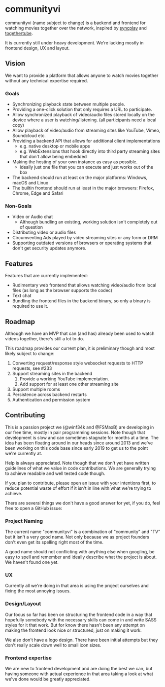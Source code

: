 # communityvi
communityvi (name subject to change) is a backend and frontend for watching movies together over the network, inspired by [syncplay](https://syncplay.pl) and [togethertube](https://togethertube.com/).

It is currently still under heavy development. We're lacking mostly in frontend design, UX and layout.

## Vision
We want to provide a platform that allows anyone to watch movies together without any technical expertise required.

### Goals
* Synchronizing playback state between multiple people.
* Providing a one-click solution that only requires a URL to participate.
* Allow synchronized playback of video/audio files stored locally on the device where a user is watching/listening. (all participants need a local copy)
* Allow playback of video/audio from streaming sites like YouTube, Vimeo, Soundcloud etc.
* Providing a backend API that allows for additional client implementations
	* e.g. native desktop or mobile apps
	* e.g. WebExtensions that hook directly into third party streaming sites that don't allow being embedded
* Making the hosting of your own instance as easy as possible.
	* ideally just one file that you can execute and just works out of the box
* The backend should run at least on the major platforms: Windows, macOS and Linux
* The builtin frontend should run at least in the major browsers: Firefox, Chrome, Edge and Safari

### Non-Goals
* Video or Audio chat
	* Although bundling an existing, working solution isn't completely out of question
* Distributing video or audio files
* Circumventing Ads played by video streaming sites or any form or DRM
* Supporting outdated versions of browsers or operating systems that don't get security updates anymore.

## Features
Features that are currently implemented:
* Rudimentary web frontend that allows watching video/audio from local files (as long as the browser supports the codec)
* Text chat
* Bundling the frontend files in the backend binary, so only a binary is required to use it.

## Roadmap
Although we have an MVP that can (and has) already been used to watch videos together, there's still a lot to do.

This roadmap provides our current plan, it is preliminary though and most likely subject to change:
1. Converting request/response style websocket requests to HTTP requests, see #233
2. Support streaming sites in the backend
	1. Provide a working YouTube implementation.
	2. Add support for at least one other streaming site
3. Support multiple rooms
4. Persistence across backend restarts
5. Authentication and permission system

## Contributing
This is a passion project we (@winf34k and @FSMaxB) are developing in our free time, mostly in pair programming sessions.
Note though that development is slow and can sometimes stagnate for months at a time.
The idea has been floating around in our heads since around 2013 and we've been working on this code base since early 2019 to get us to the point we're currently at.

Help is always appreciated. Note though that we don't yet have written guidelines of what we value in code contributions. We are generally trying to achieve readable and well tested code though.

If you plan to contribute, please open an issue with your intentions first, to reduce potential waste of effort if it isn't in line with what we're trying to achieve.

There are several things we don't have a good answer for yet, if you do, feel free to open a GitHub issue:

### Project Naming
The current name "communityvi" is a combination of "community" and "TV" but it isn't a very good name.
Not only because we as project founders don't even get its spelling right most of the time.

A good name should not conflicting with anything else when googling, be easy to spell and remember and ideally describe what the project is about. We haven't found one yet.

### UX
Currently all we're doing in that area is using the project ourselves and fixing the most annoying issues.

### Design/Layout
Our focus so far has been on structuring the frontend code in a way that hopefully somebody with the necessary skills can come in and write SASS styles for it that work.
But for know there hasn't been any attempt on making the frontend look nice or structured, just on making it work.

We also don't have a logo design. There have been initial attempts but they don't really scale down well to small icon sizes.

### Frontend expertise
We are new to frontend development and are doing the best we can, but having someone with actual experience in that area taking a look at what we've done would be greatly appreciated.

